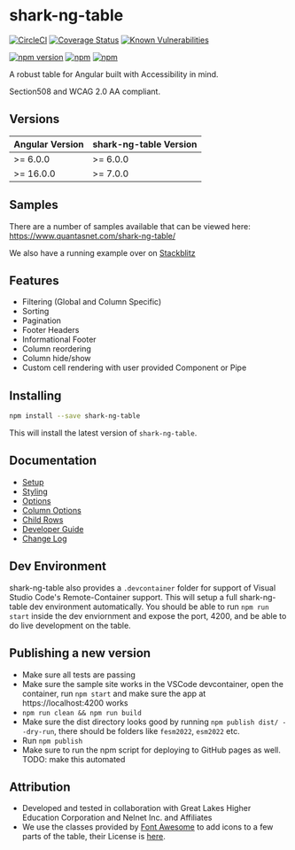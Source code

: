 # shark-ng-table

[![CircleCI](https://circleci.com/gh/Quantas/shark-ng-table.svg?style=shield)](https://circleci.com/gh/Quantas/shark-ng-table)
[![Coverage Status](https://coveralls.io/repos/github/Quantas/shark-ng-table/badge.svg?branch=master)](https://coveralls.io/github/Quantas/shark-ng-table?branch=master)
[![Known Vulnerabilities](https://snyk.io/test/github/Quantas/shark-ng-table/badge.svg)](https://snyk.io/test/github/Quantas/shark-ng-table)

[![npm version](https://badge.fury.io/js/shark-ng-table.svg)][npm-badge-url]
[![npm](https://img.shields.io/npm/l/shark-ng-table.svg)][npm-badge-url]
[![npm](https://img.shields.io/npm/dm/shark-ng-table.svg)][npm-badge-url]

[npm-badge-url]: https://www.npmjs.com/package/shark-ng-table

A robust table for Angular built with Accessibility in mind.

Section508 and WCAG 2.0 AA compliant.

## Versions

| Angular Version | shark-ng-table Version |
| --------------- | ---------------------- |
| &gt;= 6.0.0     | >= 6.0.0               |
| &gt;= 16.0.0    | >= 7.0.0               |

## Samples

There are a number of samples available that can be viewed here: https://www.quantasnet.com/shark-ng-table/

We also have a running example over on [Stackblitz](https://stackblitz.com/edit/shark-ng-table-demo)

## Features

- Filtering (Global and Column Specific)
- Sorting
- Pagination
- Footer Headers
- Informational Footer
- Column reordering
- Column hide/show
- Custom cell rendering with user provided Component or Pipe

## Installing

```bash
npm install --save shark-ng-table
```

This will install the latest version of `shark-ng-table`.

## Documentation

 - [Setup <shark-table>](usage/setup.md)
 - [Styling <shark-table>](usage/styling.md)
 - [<shark-table> Options](usage/shark-table-options.md)
 - [Column Options](usage/column-options.md)
 - [Child Rows](usage/child-rows.md)
 - [Developer Guide](usage/developers.md)
 - [Change Log](CHANGELOG.md)

## Dev Environment

shark-ng-table also provides a `.devcontainer` folder for support of Visual Studio Code's Remote-Container support. This will setup a full shark-ng-table dev
environment automatically. You should be able to run `npm run start` inside the dev enviornment and expose the port, 4200, and be able to do live development
on the table.

## Publishing a new version
 - Make sure all tests are passing
 - Make sure the sample site works in the VSCode devcontainer, open the container, run `npm start` and make sure the app at https://localhost:4200 works
 - `npm run clean && npm run build`
 - Make sure the dist directory looks good by running `npm publish dist/ --dry-run`, there should be folders like `fesm2022`, `esm2022` etc.
 - Run `npm publish`
 - Make sure to run the npm script for deploying to GitHub pages as well. TODO: make this automated

## Attribution

 - Developed and tested in collaboration with Great Lakes Higher Education Corporation and Nelnet Inc. and Affiliates
 - We use the classes provided by [Font Awesome](https://fontawesome.com/) to add icons to a few parts of the table, their License is [here](https://fontawesome.com/license).
